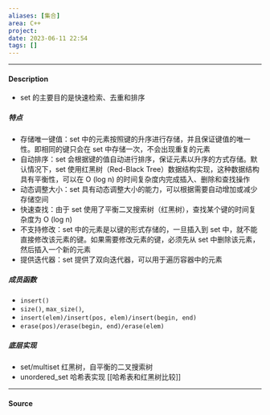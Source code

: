 ```yaml
---
aliases: [集合]
area: C++
project: 
date: 2023-06-11 22:54
tags: []
---
```

---
#### Description
- set 的主要目的是快速检索、去重和排序
##### 特点
- 存储唯一键值：set 中的元素按照键的升序进行存储，并且保证键值的唯一性。即相同的键只会在 set 中存储一次，不会出现重复的元素
- 自动排序：set 会根据键的值自动进行排序，保证元素以升序的方式存储。默认情况下，set 使用红黑树（Red-Black Tree）数据结构实现，这种数据结构具有平衡性，可以在 O (log n) 的时间复杂度内完成插入、删除和查找操作
- 动态调整大小：set 具有动态调整大小的能力，可以根据需要自动增加或减少存储空间
- 快速查找：由于 set 使用了平衡二叉搜索树（红黑树），查找某个键的时间复杂度为 O (log n)
- 不支持修改：set 中的元素是以键的形式存储的，一旦插入到 set 中，就不能直接修改该元素的键。如果需要修改元素的键，必须先从 set 中删除该元素，然后插入一个新的元素
- 提供迭代器：set 提供了双向迭代器，可以用于遍历容器中的元素

##### 成员函数
- `insert()`
- `size()`, `max_size()`,
- `insert(elem)/insert(pos, elem)/insert(begin, end)`
- `erase(pos)/erase(begin, end)/erase(elem)`

##### 底层实现
- set/multiset
红黑树，自平衡的二叉搜索树
- unordered_set
哈希表实现
[[哈希表和红黑树比较]]

---
#### Source
